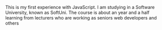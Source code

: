 This is my first experience with JavaScript. I am studying in a Software University, known as SoftUni.
The course is about an year and a half learning from lecturers who are working as seniors web developers and others

